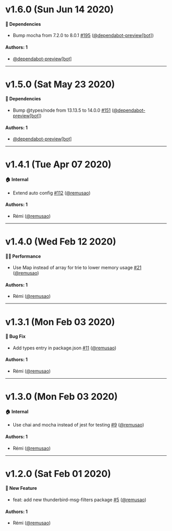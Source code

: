 # v1.6.0 (Sun Jun 14 2020)

#### :nut_and_bolt: Dependencies

- Bump mocha from 7.2.0 to 8.0.1 [#195](https://github.com/remusao/mono/pull/195) ([@dependabot-preview[bot]](https://github.com/dependabot-preview[bot]))

#### Authors: 1

- [@dependabot-preview[bot]](https://github.com/dependabot-preview[bot])

---

# v1.5.0 (Sat May 23 2020)

#### :nut_and_bolt: Dependencies

- Bump @types/node from 13.13.5 to 14.0.0 [#151](https://github.com/remusao/mono/pull/151) ([@dependabot-preview[bot]](https://github.com/dependabot-preview[bot]))

#### Authors: 1

- [@dependabot-preview[bot]](https://github.com/dependabot-preview[bot])

---

# v1.4.1 (Tue Apr 07 2020)

#### :house: Internal

- Extend auto config [#112](https://github.com/remusao/mono/pull/112) ([@remusao](https://github.com/remusao))

#### Authors: 1

- Rémi ([@remusao](https://github.com/remusao))

---

# v1.4.0 (Wed Feb 12 2020)

#### :running_woman: Performance

- Use Map instead of array for trie to lower memory usage [#21](https://github.com/remusao/mono/pull/21) ([@remusao](https://github.com/remusao))

#### Authors: 1

- Rémi ([@remusao](https://github.com/remusao))

---

# v1.3.1 (Mon Feb 03 2020)

#### :bug: Bug Fix

- Add types entry in package.json [#11](https://github.com/remusao/mono/pull/11) ([@remusao](https://github.com/remusao))

#### Authors: 1

- Rémi ([@remusao](https://github.com/remusao))

---

# v1.3.0 (Mon Feb 03 2020)

#### :house: Internal

- Use chai and mocha instead of jest for testing [#9](https://github.com/remusao/mono/pull/9) ([@remusao](https://github.com/remusao))

#### Authors: 1

- Rémi ([@remusao](https://github.com/remusao))

---

# v1.2.0 (Sat Feb 01 2020)

#### :rocket: New Feature

- feat: add new thunderbird-msg-filters package [#5](https://github.com/remusao/mono/pull/5) ([@remusao](https://github.com/remusao))

#### Authors: 1

- Rémi ([@remusao](https://github.com/remusao))